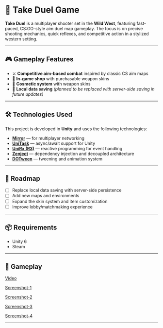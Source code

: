 # 🤠 Take Duel Game

**Take Duel** is a multiplayer shooter set in the **Wild West**, featuring fast-paced, CS:GO-style aim duel map gameplay. The focus is on precise shooting mechanics, quick reflexes, and competitive action in a stylized western setting.

---

## 🎮 Gameplay Features

- ⚔️ **Competitive aim-based combat** inspired by classic CS aim maps  
- 🛒 **In-game shop** with purchasable weapon skins  
- 🎨 **Cosmetic system** with weapon skins  
- 💾 **Local data saving** *(planned to be replaced with server-side saving in future updates)*

---

## 🛠️ Technologies Used

This project is developed in **Unity** and uses the following technologies:

- [**Mirror**](https://mirror-networking.com/) — for multiplayer networking  
- [**UniTask**](https://github.com/Cysharp/UniTask) — async/await support for Unity  
- [**UniRx (R3)**](https://github.com/neuecc/UniRx) — reactive programming for event handling  
- [**Zenject**](https://github.com/modesttree/Zenject) — dependency injection and decoupled architecture  
- [**DOTween**](http://dotween.demigiant.com/) — tweening and animation system  

---

## 🚧 Roadmap

- [ ] Replace local data saving with server-side persistence  
- [ ] Add new maps and environments  
- [ ] Expand the skin system and item customization  
- [ ] Improve lobby/matchmaking experience  

---

## 📦 Requirements

- Unity 6 
- Steam

---

## 📸 Gameplay

[Video](https://www.youtube.com/watch?v=o3uZoeWUiZ4&ab_channel=lerp)

[Screenshot-1](https://kappalol.fun/R0VWMF)

[Screenshot-2](https://kappalol.fun/CAYQfv)

[Screenshot-3](https://kappalol.fun/YoNydn)

[Screenshot-4](https://kappalol.fun/aOSv93)


---
